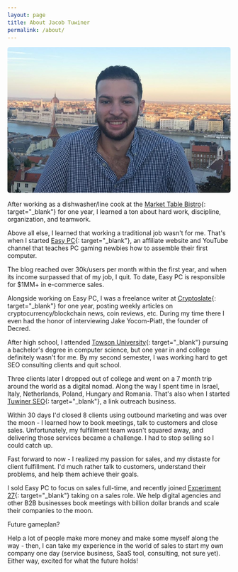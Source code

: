 ```yaml
---
layout: page
title: About Jacob Tuwiner 
permalink: /about/
---
```


<img class="img-right" style="border-radius: 5px;" src="/img/profile/jacob.jpg">

After working as a dishwasher/line cook at the [Market Table Bistro](https://www.markettablebistro.com/){: target="_blank"} for one year, I learned a ton about hard work, discipline, organization, and teamwork.

Above all else, I learned that working a traditional job wasn't for me. That's when I started [Easy PC](https://www.easypc.io/){: target="_blank"}, an affiliate website and YouTube channel that teaches PC gaming newbies how to assemble their first computer.

The blog reached over 30k/users per month within the first year, and when its income surpassed that of my job, I quit. To date, Easy PC is responsible for $1MM+ in e-commerce sales.

Alongside working on Easy PC, I was a freelance writer at [Cryptoslate](https://cryptoslate.com/){: target="_blank"} for one year, posting weekly articles on cryptocurrency/blockchain news, coin reviews, etc. During my time there I even had the honor of interviewing Jake Yocom-Piatt, the founder of Decred.

After high school, I attended [Towson University](https://www.towson.edu/){: target="_blank"} pursuing a bachelor's degree in computer science, but one year in and college definitely wasn't for me. By my second semester, I was working hard to get SEO consulting clients and quit school.

Three clients later I dropped out of college and went on a 7 month trip around the world as a digital nomad. Along the way I spent time in Israel, Italy, Netherlands, Poland, Hungary and Romania. That's also when I started [Tuwiner SEO](https://tuwinerseo.com/){: target="_blank"}, a link outreach business.

Within 30 days I'd closed 8 clients using outbound marketing and was over the moon - I learned how to book meetings, talk to customers and close sales. Unfortunately, my fulfillment team wasn't squared away, and delivering those services became a challenge. I had to stop selling so I could catch up.

Fast forward to now - I realized my passion for sales, and my distaste for client fulfillment. I'd much rather talk to customers, understand their problems, and help them achieve their goals.

I sold Easy PC to focus on sales full-time, and recently joined [Experiment 27](https://x27marketing.com/){: target="_blank"} taking on a sales role. We help digital agencies and other B2B businesses book meetings with billion dollar brands and scale their companies to the moon.

Future gameplan?

Help a lot of people make more money and make some myself along the way - then, I can take my experience in the world of sales to start my own company one day (service business, SaaS tool, consulting, not sure yet). Either way, excited for what the future holds! 